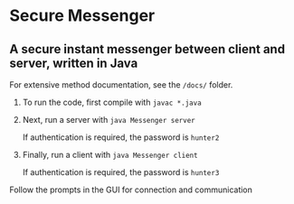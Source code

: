 # Secure Messenger
## A secure instant messenger between client and server, written in Java

For extensive method documentation, see the `/docs/` folder.

1. To run the code, first compile with `javac *.java`
2. Next, run a server with `java Messenger server`

    If authentication is required, the password is `hunter2`

3. Finally, run a client with `java Messenger client`

    If authentication is required, the password is `hunter3`

Follow the prompts in the GUI for connection and communication